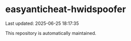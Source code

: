 # easyanticheat-hwidspoofer

Last updated: 2025-06-25 18:17:35

This repository is automatically maintained.
